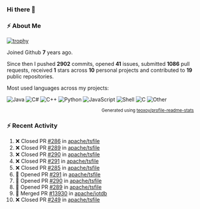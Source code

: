 ### Hi there 👋

### :zap: About Me

[![trophy](https://github-profile-trophy.vercel.app/?username=HTHou&theme=onedark)](https://github.com/ryo-ma/github-profile-trophy)
   
Joined Github **7** years ago.

Since then I pushed **2902** commits, opened **41** issues, submitted **1086** pull requests, received **1** stars across **10** personal projects and contributed to **19** public repositories.

Most used languages across my projects:

![Java](https://img.shields.io/static/v1?style=flat-square&label=%E2%A0%80&color=555&labelColor=%23b07219&message=Java%EF%B8%B189.6%25)
![C#](https://img.shields.io/static/v1?style=flat-square&label=%E2%A0%80&color=555&labelColor=%23178600&message=C%23%EF%B8%B13.9%25)
![C++](https://img.shields.io/static/v1?style=flat-square&label=%E2%A0%80&color=555&labelColor=%23f34b7d&message=C%2B%2B%EF%B8%B12.7%25)
![Python](https://img.shields.io/static/v1?style=flat-square&label=%E2%A0%80&color=555&labelColor=%233572A5&message=Python%EF%B8%B10.7%25)
![JavaScript](https://img.shields.io/static/v1?style=flat-square&label=%E2%A0%80&color=555&labelColor=%23f1e05a&message=JavaScript%EF%B8%B10.5%25)
![Shell](https://img.shields.io/static/v1?style=flat-square&label=%E2%A0%80&color=555&labelColor=%2389e051&message=Shell%EF%B8%B10.4%25)
![C](https://img.shields.io/static/v1?style=flat-square&label=%E2%A0%80&color=555&labelColor=%23555555&message=C%EF%B8%B10.4%25)
![Other](https://img.shields.io/static/v1?style=flat-square&label=%E2%A0%80&color=555&labelColor=%23ededed&message=Other%EF%B8%B11.4%25)

<p align="right"><sub>Generated using <a href="https://github.com/marketplace/actions/profile-readme-stats">teoxoy/profile-readme-stats</a></sub></p>


<!--![](https://github.com/HTHou/HTHou/blob/output/github-contribution-grid-snake.svg)-->

<!--![Haonan Hou's github stats](https://github-readme-stats.vercel.app/api?username=HTHou&count_private=true&show_icons=true&theme=onedark)-->

<!--![Haonan Hou's wakatime stats](https://github-readme-stats.vercel.app/api/wakatime?username=HTHou&layout=compact&theme=onedark)-->

<!--![Top Langs](https://github-readme-stats.vercel.app/api/top-langs/?username=HTHou&theme=onedark&layout=compact)-->

### :zap: Recent Activity
<!--START_SECTION:activity-->
1. ❌ Closed PR [#286](https://github.com/apache/tsfile/pull/286) in [apache/tsfile](https://github.com/apache/tsfile)
2. ❌ Closed PR [#289](https://github.com/apache/tsfile/pull/289) in [apache/tsfile](https://github.com/apache/tsfile)
3. ❌ Closed PR [#290](https://github.com/apache/tsfile/pull/290) in [apache/tsfile](https://github.com/apache/tsfile)
4. ❌ Closed PR [#291](https://github.com/apache/tsfile/pull/291) in [apache/tsfile](https://github.com/apache/tsfile)
5. ❌ Closed PR [#285](https://github.com/apache/tsfile/pull/285) in [apache/tsfile](https://github.com/apache/tsfile)
6. 💪 Opened PR [#291](https://github.com/apache/tsfile/pull/291) in [apache/tsfile](https://github.com/apache/tsfile)
7. 💪 Opened PR [#290](https://github.com/apache/tsfile/pull/290) in [apache/tsfile](https://github.com/apache/tsfile)
8. 💪 Opened PR [#289](https://github.com/apache/tsfile/pull/289) in [apache/tsfile](https://github.com/apache/tsfile)
9. 🎉 Merged PR [#13930](https://github.com/apache/iotdb/pull/13930) in [apache/iotdb](https://github.com/apache/iotdb)
10. ❌ Closed PR [#249](https://github.com/apache/tsfile/pull/249) in [apache/tsfile](https://github.com/apache/tsfile)
<!--END_SECTION:activity-->

<!--
**HTHou/HTHou** is a ✨ _special_ ✨ repository because its `README.md` (this file) appears on your GitHub profile.

Here are some ideas to get you started:

- 🔭 I’m currently working on ...
- 🌱 I’m currently learning ...
- 👯 I’m looking to collaborate on ...
- 🤔 I’m looking for help with ...
- 💬 Ask me about ...
- 📫 How to reach me: ...
- 😄 Pronouns: ...
- ⚡ Fun fact: ...
-->

